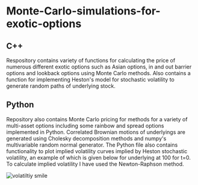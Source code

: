 # Monte-Carlo-simulations-for-exotic-options

## C++
Respository contains variety of functions for calculating the price of numerous different exotic options such as Asian options, in and out barrier options and lookback options using Monte Carlo methods. Also contains a function for implementing Heston's model for stochastic volatility to generate random paths of underlying stock.

## Python
Repository also contains Monte Carlo pricing for methods for a variety of multi-asset options including some rainbow and spread options implemented in Python. Correlated Brownian motions of underlyings are generated using Cholesky decomposition methods and numpy's multivariable random normal generator. The Python file also contains functionality to plot implied volatility curves implied by Heston stochastic volatility, an example of which is given below for underlying at 100 for t=0. To calculate implied volatility I have used the Newton-Raphson method.

![volatiltiy smile](https://user-images.githubusercontent.com/91262171/182554043-f5fbd234-742b-4997-ac37-92865017a36e.png)

